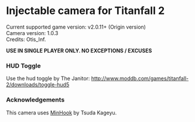 Injectable camera for Titanfall 2
============================

Current supported game version: v2.0.11+ (Origin version)  
Camera version: 1.0.3  
Credits: Otis_Inf. 

**USE IN SINGLE PLAYER ONLY. NO EXCEPTIONS / EXCUSES**

### HUD Toggle
Use the hud toggle by The Janitor: http://www.moddb.com/games/titanfall-2/downloads/toggle-hud5

### Acknowledgements
This camera uses [MinHook](https://github.com/TsudaKageyu/minhook) by Tsuda Kageyu.
